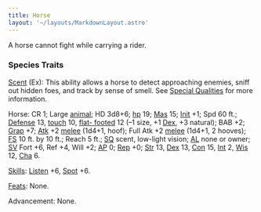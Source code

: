```yaml
---
title: Horse
layout: '~/layouts/MarkdownLayout.astro'
---
```

A horse cannot fight while carrying a rider.

### Species Traits

[Scent](/modern.d20.srd/special.abilities/scent) (Ex): This ability allows a
horse to detect approaching enemies, sniff out hidden foes, and track by sense
of smell. See [Special Qualities](/modern.d20.srd/creatures/creature.overview)
for more information.

Horse: CR 1; Large [animal](/modern.d20.srd/creature.types/animal); HD 3d8+6;
[hp](/modern.d20.srd/combat/hit.points) 19;
[Mas](/modern.d20.srd/creatures/creature.overview) 15;
[Init](/modern.d20.srd/combat/initiative) +1; Spd 60 ft.;
[Defense](/modern.d20.srd/combat/defense) 13,
[touch](/modern.d20.srd/combat/attack.actions) 10, [flat- footed](/modern.d20.srd/combat/surprise) 12 (–1 size, +1
[Dex](/modern.d20.srd/basics/ability.scores), +3 natural); BAB +2;
[Grap](/modern.d20.srd/combat/grapple) +7;
[Atk](/modern.d20.srd/combat/attack.roll) +2
[melee](/modern.d20.srd/combat/attack.roll) (1d4+1, hoof); Full Atk +2
[melee](/modern.d20.srd/combat/attack.roll) (1d4+1, 2 hooves);
[FS](/modern.d20.srd/creatures/creature.overview) 10 ft. by 10 ft.; Reach 5
ft.; [SQ](/modern.d20.srd/creatures/creature.overview) scent, low-light
vision; [AL](/modern.d20.srd/basics/allegiances) none or owner;
[SV](/modern.d20.srd/basics/saving.throws) Fort +6, Ref +4, Will +2;
[AP](/modern.d20.srd/creatures/creature.overview) 0;
[Rep](/modern.d20.srd/creatures/creature.overview) +0;
[Str](/modern.d20.srd/basics/ability.scores) 13,
[Dex](/modern.d20.srd/basics/ability.scores) 13,
[Con](/modern.d20.srd/basics/ability.scores) 15,
[Int](/modern.d20.srd/basics/ability.scores) 2,
[Wis](/modern.d20.srd/basics/ability.scores) 12,
[Cha](/modern.d20.srd/basics/ability.scores) 6.

[Skills](/modern.d20.srd/skills): [Listen](/modern.d20.srd/skills/listen) +6,
[Spot](/modern.d20.srd/skills/spot) +6.

[Feats](/modern.d20.srd/feats): None.

Advancement: None.

